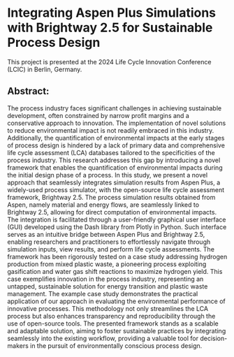 # Integrating Aspen Plus Simulations with Brightway 2.5 for Sustainable Process Design

This project is presented at the 2024 Life Cycle Innovation Conference (LCIC) in Berlin, Germany.

## Abstract:  
The process industry faces significant challenges in achieving sustainable development, often constrained by narrow profit margins and a conservative approach to innovation. The implementation of novel solutions to reduce environmental impact is not readily embraced in this industry. Additionally, the quantification of environmental impacts at the early stages of process design is hindered by a lack of primary data and comprehensive life cycle assessment (LCA) databases tailored to the specificities of the process industry. This research addresses this gap by introducing a novel framework that enables the quantification of environmental impacts during the initial design phase of a process.
In this study, we present a novel approach that seamlessly integrates simulation results from Aspen Plus, a widely-used process simulator, with the open-source life cycle assessment framework, Brightway 2.5. The process simulation results obtained from Aspen, namely material and energy flows, are seamlessly linked to Brightway 2.5, allowing for direct computation of environmental impacts.
The integration is facilitated through a user-friendly graphical user interface (GUI) developed using the Dash library from Plotly in Python. Such interface serves as an intuitive bridge between Aspen Plus and Brightway 2.5, enabling researchers and practitioners to effortlessly navigate through simulation inputs, view results, and perform life cycle assessments.
The framework has been rigorously tested on a case study addressing hydrogen production from mixed plastic waste, a pioneering process exploiting gasification and water gas shift reactions to maximize hydrogen yield. This case exemplifies innovation in the process industry, representing an untapped, sustainable solution for energy transition and plastic waste management. The example case study demonstrates the practical application of our approach in evaluating the environmental performance of innovative processes.
This methodology not only streamlines the LCA process but also enhances transparency and reproducibility through the use of open-source tools. The presented framework stands as a scalable and adaptable solution, aiming to foster sustainable practices by integrating seamlessly into the existing workflow, providing a valuable tool for decision-makers in the pursuit of environmentally conscious process design.
